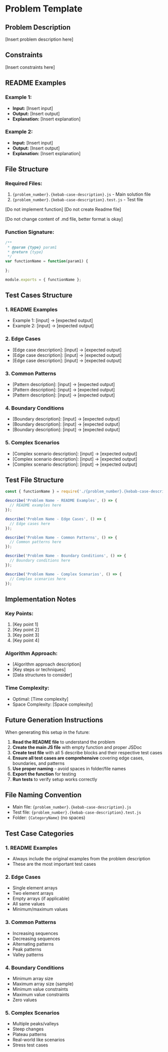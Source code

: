 # Problem Template

## Problem Description

[Insert problem description here]

## Constraints

[Insert constraints here]

## README Examples

### Example 1:
- **Input:** [Insert input]
- **Output:** [Insert output]
- **Explanation:** [Insert explanation]

### Example 2:
- **Input:** [Insert input]
- **Output:** [Insert output]
- **Explanation:** [Insert explanation]

## File Structure

### Required Files:
1. `{problem_number}.{kebab-case-description}.js` - Main solution file
2. `{problem_number}.{kebab-case-description}.test.js` - Test file

[Do not implement function]
[Do not create Readme file]

[Do not change content of .md file, better format is okay]

### Function Signature:
```javascript
/**
 * @param {type} param1
 * @return {type}
 */
var functionName = function(param1) {
    
};

module.exports = { functionName };
```

## Test Cases Structure

### 1. README Examples
- Example 1: [input] → [expected output]
- Example 2: [input] → [expected output]

### 2. Edge Cases
- [Edge case description]: [input] → [expected output]
- [Edge case description]: [input] → [expected output]
- [Edge case description]: [input] → [expected output]

### 3. Common Patterns
- [Pattern description]: [input] → [expected output]
- [Pattern description]: [input] → [expected output]
- [Pattern description]: [input] → [expected output]

### 4. Boundary Conditions
- [Boundary description]: [input] → [expected output]
- [Boundary description]: [input] → [expected output]
- [Boundary description]: [input] → [expected output]

### 5. Complex Scenarios
- [Complex scenario description]: [input] → [expected output]
- [Complex scenario description]: [input] → [expected output]
- [Complex scenario description]: [input] → [expected output]

## Test File Structure

```javascript
const { functionName } = require('./{problem_number}.{kebab-case-description}.js');

describe('Problem Name - README Examples', () => {
  // README examples here
});

describe('Problem Name - Edge Cases', () => {
  // Edge cases here
});

describe('Problem Name - Common Patterns', () => {
  // Common patterns here
});

describe('Problem Name - Boundary Conditions', () => {
  // Boundary conditions here
});

describe('Problem Name - Complex Scenarios', () => {
  // Complex scenarios here
});
```

## Implementation Notes

### Key Points:
1. [Key point 1]
2. [Key point 2]
3. [Key point 3]
4. [Key point 4]

### Algorithm Approach:
- [Algorithm approach description]
- [Key steps or techniques]
- [Data structures to consider]

### Time Complexity:
- Optimal: [Time complexity]
- Space Complexity: [Space complexity]

## Future Generation Instructions

When generating this setup in the future:

1. **Read the README file** to understand the problem
2. **Create the main JS file** with empty function and proper JSDoc
3. **Create test file** with all 5 describe blocks and their respective test cases
4. **Ensure all test cases are comprehensive** covering edge cases, boundaries, and patterns
5. **Use proper naming** - avoid spaces in folder/file names
6. **Export the function** for testing
7. **Run tests** to verify setup works correctly

## File Naming Convention

- Main file: `{problem_number}.{kebab-case-description}.js`
- Test file: `{problem_number}.{kebab-case-description}.test.js`
- Folder: `{CategoryName}` (no spaces)

## Test Case Categories

### 1. README Examples
- Always include the original examples from the problem description
- These are the most important test cases

### 2. Edge Cases
- Single element arrays
- Two element arrays
- Empty arrays (if applicable)
- All same values
- Minimum/maximum values

### 3. Common Patterns
- Increasing sequences
- Decreasing sequences
- Alternating patterns
- Peak patterns
- Valley patterns

### 4. Boundary Conditions
- Minimum array size
- Maximum array size (sample)
- Minimum value constraints
- Maximum value constraints
- Zero values

### 5. Complex Scenarios
- Multiple peaks/valleys
- Steep changes
- Plateau patterns
- Real-world like scenarios
- Stress test cases 